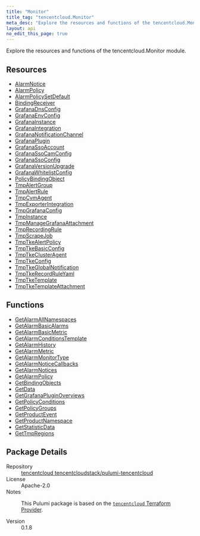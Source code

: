 ```yaml
---
title: "Monitor"
title_tag: "tencentcloud.Monitor"
meta_desc: "Explore the resources and functions of the tencentcloud.Monitor module."
layout: api
no_edit_this_page: true
---
```


<!-- WARNING: this file was generated by Pulumi Docs Generator. -->
<!-- Do not edit by hand unless you're certain you know what you are doing! -->

Explore the resources and functions of the tencentcloud.Monitor module.

<h2 id="resources">Resources</h2>
<ul class="api">
    <li><a href="alarmnotice/" title="AlarmNotice"><span class="api-symbol api-symbol--resource"></span>AlarmNotice</a></li>
    <li><a href="alarmpolicy/" title="AlarmPolicy"><span class="api-symbol api-symbol--resource"></span>AlarmPolicy</a></li>
    <li><a href="alarmpolicysetdefault/" title="AlarmPolicySetDefault"><span class="api-symbol api-symbol--resource"></span>AlarmPolicySetDefault</a></li>
    <li><a href="bindingreceiver/" title="BindingReceiver"><span class="api-symbol api-symbol--resource"></span>BindingReceiver</a></li>
    <li><a href="grafanadnsconfig/" title="GrafanaDnsConfig"><span class="api-symbol api-symbol--resource"></span>GrafanaDnsConfig</a></li>
    <li><a href="grafanaenvconfig/" title="GrafanaEnvConfig"><span class="api-symbol api-symbol--resource"></span>GrafanaEnvConfig</a></li>
    <li><a href="grafanainstance/" title="GrafanaInstance"><span class="api-symbol api-symbol--resource"></span>GrafanaInstance</a></li>
    <li><a href="grafanaintegration/" title="GrafanaIntegration"><span class="api-symbol api-symbol--resource"></span>GrafanaIntegration</a></li>
    <li><a href="grafananotificationchannel/" title="GrafanaNotificationChannel"><span class="api-symbol api-symbol--resource"></span>GrafanaNotificationChannel</a></li>
    <li><a href="grafanaplugin/" title="GrafanaPlugin"><span class="api-symbol api-symbol--resource"></span>GrafanaPlugin</a></li>
    <li><a href="grafanassoaccount/" title="GrafanaSsoAccount"><span class="api-symbol api-symbol--resource"></span>GrafanaSsoAccount</a></li>
    <li><a href="grafanassocamconfig/" title="GrafanaSsoCamConfig"><span class="api-symbol api-symbol--resource"></span>GrafanaSsoCamConfig</a></li>
    <li><a href="grafanassoconfig/" title="GrafanaSsoConfig"><span class="api-symbol api-symbol--resource"></span>GrafanaSsoConfig</a></li>
    <li><a href="grafanaversionupgrade/" title="GrafanaVersionUpgrade"><span class="api-symbol api-symbol--resource"></span>GrafanaVersionUpgrade</a></li>
    <li><a href="grafanawhitelistconfig/" title="GrafanaWhitelistConfig"><span class="api-symbol api-symbol--resource"></span>GrafanaWhitelistConfig</a></li>
    <li><a href="policybindingobject/" title="PolicyBindingObject"><span class="api-symbol api-symbol--resource"></span>PolicyBindingObject</a></li>
    <li><a href="tmpalertgroup/" title="TmpAlertGroup"><span class="api-symbol api-symbol--resource"></span>TmpAlertGroup</a></li>
    <li><a href="tmpalertrule/" title="TmpAlertRule"><span class="api-symbol api-symbol--resource"></span>TmpAlertRule</a></li>
    <li><a href="tmpcvmagent/" title="TmpCvmAgent"><span class="api-symbol api-symbol--resource"></span>TmpCvmAgent</a></li>
    <li><a href="tmpexporterintegration/" title="TmpExporterIntegration"><span class="api-symbol api-symbol--resource"></span>TmpExporterIntegration</a></li>
    <li><a href="tmpgrafanaconfig/" title="TmpGrafanaConfig"><span class="api-symbol api-symbol--resource"></span>TmpGrafanaConfig</a></li>
    <li><a href="tmpinstance/" title="TmpInstance"><span class="api-symbol api-symbol--resource"></span>TmpInstance</a></li>
    <li><a href="tmpmanagegrafanaattachment/" title="TmpManageGrafanaAttachment"><span class="api-symbol api-symbol--resource"></span>TmpManageGrafanaAttachment</a></li>
    <li><a href="tmprecordingrule/" title="TmpRecordingRule"><span class="api-symbol api-symbol--resource"></span>TmpRecordingRule</a></li>
    <li><a href="tmpscrapejob/" title="TmpScrapeJob"><span class="api-symbol api-symbol--resource"></span>TmpScrapeJob</a></li>
    <li><a href="tmptkealertpolicy/" title="TmpTkeAlertPolicy"><span class="api-symbol api-symbol--resource"></span>TmpTkeAlertPolicy</a></li>
    <li><a href="tmptkebasicconfig/" title="TmpTkeBasicConfig"><span class="api-symbol api-symbol--resource"></span>TmpTkeBasicConfig</a></li>
    <li><a href="tmptkeclusteragent/" title="TmpTkeClusterAgent"><span class="api-symbol api-symbol--resource"></span>TmpTkeClusterAgent</a></li>
    <li><a href="tmptkeconfig/" title="TmpTkeConfig"><span class="api-symbol api-symbol--resource"></span>TmpTkeConfig</a></li>
    <li><a href="tmptkeglobalnotification/" title="TmpTkeGlobalNotification"><span class="api-symbol api-symbol--resource"></span>TmpTkeGlobalNotification</a></li>
    <li><a href="tmptkerecordruleyaml/" title="TmpTkeRecordRuleYaml"><span class="api-symbol api-symbol--resource"></span>TmpTkeRecordRuleYaml</a></li>
    <li><a href="tmptketemplate/" title="TmpTkeTemplate"><span class="api-symbol api-symbol--resource"></span>TmpTkeTemplate</a></li>
    <li><a href="tmptketemplateattachment/" title="TmpTkeTemplateAttachment"><span class="api-symbol api-symbol--resource"></span>TmpTkeTemplateAttachment</a></li>
</ul>

<h2 id="functions">Functions</h2>
<ul class="api">
    <li><a href="getalarmallnamespaces/" title="GetAlarmAllNamespaces"><span class="api-symbol api-symbol--function"></span>GetAlarmAllNamespaces</a></li>
    <li><a href="getalarmbasicalarms/" title="GetAlarmBasicAlarms"><span class="api-symbol api-symbol--function"></span>GetAlarmBasicAlarms</a></li>
    <li><a href="getalarmbasicmetric/" title="GetAlarmBasicMetric"><span class="api-symbol api-symbol--function"></span>GetAlarmBasicMetric</a></li>
    <li><a href="getalarmconditionstemplate/" title="GetAlarmConditionsTemplate"><span class="api-symbol api-symbol--function"></span>GetAlarmConditionsTemplate</a></li>
    <li><a href="getalarmhistory/" title="GetAlarmHistory"><span class="api-symbol api-symbol--function"></span>GetAlarmHistory</a></li>
    <li><a href="getalarmmetric/" title="GetAlarmMetric"><span class="api-symbol api-symbol--function"></span>GetAlarmMetric</a></li>
    <li><a href="getalarmmonitortype/" title="GetAlarmMonitorType"><span class="api-symbol api-symbol--function"></span>GetAlarmMonitorType</a></li>
    <li><a href="getalarmnoticecallbacks/" title="GetAlarmNoticeCallbacks"><span class="api-symbol api-symbol--function"></span>GetAlarmNoticeCallbacks</a></li>
    <li><a href="getalarmnotices/" title="GetAlarmNotices"><span class="api-symbol api-symbol--function"></span>GetAlarmNotices</a></li>
    <li><a href="getalarmpolicy/" title="GetAlarmPolicy"><span class="api-symbol api-symbol--function"></span>GetAlarmPolicy</a></li>
    <li><a href="getbindingobjects/" title="GetBindingObjects"><span class="api-symbol api-symbol--function"></span>GetBindingObjects</a></li>
    <li><a href="getdata/" title="GetData"><span class="api-symbol api-symbol--function"></span>GetData</a></li>
    <li><a href="getgrafanapluginoverviews/" title="GetGrafanaPluginOverviews"><span class="api-symbol api-symbol--function"></span>GetGrafanaPluginOverviews</a></li>
    <li><a href="getpolicyconditions/" title="GetPolicyConditions"><span class="api-symbol api-symbol--function"></span>GetPolicyConditions</a></li>
    <li><a href="getpolicygroups/" title="GetPolicyGroups"><span class="api-symbol api-symbol--function"></span>GetPolicyGroups</a></li>
    <li><a href="getproductevent/" title="GetProductEvent"><span class="api-symbol api-symbol--function"></span>GetProductEvent</a></li>
    <li><a href="getproductnamespace/" title="GetProductNamespace"><span class="api-symbol api-symbol--function"></span>GetProductNamespace</a></li>
    <li><a href="getstatisticdata/" title="GetStatisticData"><span class="api-symbol api-symbol--function"></span>GetStatisticData</a></li>
    <li><a href="gettmpregions/" title="GetTmpRegions"><span class="api-symbol api-symbol--function"></span>GetTmpRegions</a></li>
</ul>

<h2 id="package-details">Package Details</h2>
<dl class="package-details">
	<dt>Repository</dt>
	<dd><a href="https://github.com/tencentcloudstack/pulumi-tencentcloud">tencentcloud tencentcloudstack/pulumi-tencentcloud</a></dd>
	<dt>License</dt>
	<dd>Apache-2.0</dd>
	<dt>Notes</dt>
	<dd><p>This Pulumi package is based on the <a href="https://github.com/tencentcloudstack/terraform-provider-tencentcloud"><code>tencentcloud</code> Terraform Provider</a>.</p>
</dd>
	<dt>Version</dt>
	<dd>0.1.8</dd>
</dl>

